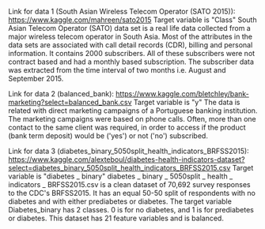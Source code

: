 Link for data 1 (South Asian Wireless Telecom Operator (SATO 2015)): 
https://www.kaggle.com/mahreen/sato2015
Target variable is "Class" 
South Asian Telecom Operator (SATO) data set is a real life data collected from a major wireless telecom operator in South Asia. Most of the attributes in the data sets are associated with call detail records (CDR), billing and personal information. It contains 2000 subscribers. All of these subscribers were not contract based and had a monthly based subscription. The subscriber data was extracted from the time interval of two months i.e. August and September 2015.


Link for data 2 (balanced_bank):
https://www.kaggle.com/bletchley/bank-marketing?select=balanced_bank.csv
Target variable is "y" 
The data is related with direct marketing campaigns of a Portuguese banking institution. The marketing campaigns were based on phone calls. Often, more than one contact to the same client was required, in order to access if the product (bank term deposit) would be ('yes') or not ('no') subscribed.


Link for data 3 (diabetes_binary_5050split_health_indicators_BRFSS2015):
https://www.kaggle.com/alexteboul/diabetes-health-indicators-dataset?select=diabetes_binary_5050split_health_indicators_BRFSS2015.csv
Target variable is "diabetes _ binary"
diabetes _ binary _ 5050split _ health _ indicators _ BRFSS2015.csv is a clean dataset of 70,692 survey responses to the CDC's BRFSS2015. It has an equal 50-50 split of respondents with no diabetes and with either prediabetes or diabetes. The target variable Diabetes_binary has 2 classes. 0 is for no diabetes, and 1 is for prediabetes or diabetes. This dataset has 21 feature variables and is balanced.
